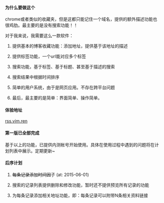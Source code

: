 #### 为什么要做这个

chrome或者类似的收藏夹，但是这都只能记住一个域名，提供的额外描述功能也很鸡肋。最主要的是没有搜索功能！！

对于我来说，我需要这么一款软件：

1. 提供基本的博客收藏功能：添加地址，提供基于该地址的描述

2. 提供标签功能，一个url能对应多个标签

3. 搜索功能，基于标签、基于标题、甚至基于描述的搜索

4. 搜索结果中根据时间排序

5. 简单的用户系统，由于是网页应用。不存在跨平台问题

6. 最后，最主要的是简单：界面简单、操作简单。

#### 体验地址

[rss.vim.ren](http://rss.vim.ren/)

#### 第一版已全部完成

基于以上的功能，已提供内测帐号开始使用。具体在使用过程中遇到的问题将在计划列表中展示。定期更新~

#### 后序计划

1. ~~每条记录添加时间因子~~ (at: 2015-06-01)

2. 搜索的记录列表提供删除和修改功能，暂时还不提供预览所有记录的功能

3. 为每条记录添加相关地址功能，即：每条记录可以附带N条相关资料链接
